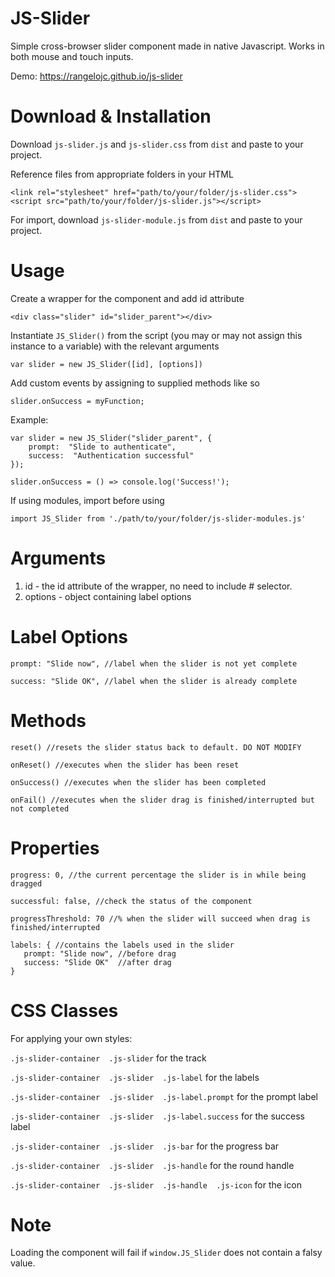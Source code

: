 # JS-Slider

Simple cross-browser slider component made in native Javascript.
Works in both mouse and touch inputs.

Demo: https://rangelojc.github.io/js-slider

# Download & Installation
Download `js-slider.js` and `js-slider.css` from `dist` and paste to your project.

Reference files from appropriate folders in your HTML

    <link rel="stylesheet" href="path/to/your/folder/js-slider.css">
    <script src="path/to/your/folder/js-slider.js"></script>

For import, download  `js-slider-module.js` from `dist` and paste to your project.

# Usage
Create a wrapper for the component and add id attribute

    <div class="slider" id="slider_parent"></div>

Instantiate `JS_Slider()` from the script (you may or may not assign this instance to a variable) with the relevant arguments

    var slider = new JS_Slider([id], [options])

Add custom events by assigning to supplied methods like so

    slider.onSuccess = myFunction;
    
Example:
    
    var slider = new JS_Slider("slider_parent", {
	    prompt:  "Slide to authenticate",
	    success:  "Authentication successful"
    });

    slider.onSuccess = () => console.log('Success!');

If using modules, import before using

    import JS_Slider from './path/to/your/folder/js-slider-modules.js'

# Arguments

 1. id - the id attribute of the wrapper, no need to include # selector.
 2. options - object containing label options

# Label Options
	prompt: "Slide now", //label when the slider is not yet complete
	
	success: "Slide OK", //label when the slider is already complete

# Methods

	reset() //resets the slider status back to default. DO NOT MODIFY
	
	onReset() //executes when the slider has been reset
	
	onSuccess() //executes when the slider has been completed
	
	onFail() //executes when the slider drag is finished/interrupted but not completed

# Properties

	progress: 0, //the current percentage the slider is in while being dragged
	
	successful: false, //check the status of the component
	
	progressThreshold: 70 //% when the slider will succeed when drag is finished/interrupted
	
	labels: { //contains the labels used in the slider
       prompt: "Slide now", //before drag
       success: "Slide OK"  //after drag
    }

# CSS Classes

For applying your own styles:

`.js-slider-container  .js-slider` for the track

`.js-slider-container  .js-slider  .js-label` for the labels

`.js-slider-container  .js-slider  .js-label.prompt` for the prompt label

`.js-slider-container  .js-slider  .js-label.success` for the success label

`.js-slider-container  .js-slider  .js-bar` for the progress bar

`.js-slider-container  .js-slider  .js-handle` for the round handle

`.js-slider-container  .js-slider  .js-handle  .js-icon` for the icon

# Note

Loading the component will fail if `window.JS_Slider` does not contain a falsy value.
